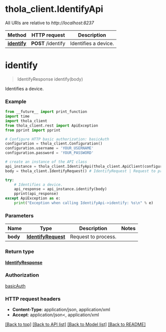 # thola_client.IdentifyApi

All URIs are relative to *http://localhost:8237*

Method | HTTP request | Description
------------- | ------------- | -------------
[**identify**](IdentifyApi.md#identify) | **POST** /identify | Identifies a device.


# **identify**
> IdentifyResponse identify(body)

Identifies a device.

### Example

```python
from __future__ import print_function
import time
import thola_client
from thola_client.rest import ApiException
from pprint import pprint

# Configure HTTP basic authorization: basicAuth
configuration = thola_client.Configuration()
configuration.username = 'YOUR_USERNAME'
configuration.password = 'YOUR_PASSWORD'

# create an instance of the API class
api_instance = thola_client.IdentifyApi(thola_client.ApiClient(configuration))
body = thola_client.IdentifyRequest() # IdentifyRequest | Request to process.

try:
    # Identifies a device.
    api_response = api_instance.identify(body)
    pprint(api_response)
except ApiException as e:
    print("Exception when calling IdentifyApi->identify: %s\n" % e)
```

### Parameters

Name | Type | Description  | Notes
------------- | ------------- | ------------- | -------------
 **body** | [**IdentifyRequest**](IdentifyRequest.md)| Request to process. | 

### Return type

[**IdentifyResponse**](IdentifyResponse.md)

### Authorization

[basicAuth](../README.md#basicAuth)

### HTTP request headers

 - **Content-Type**: application/json, application/xml
 - **Accept**: application/json<, application/xml

[[Back to top]](#) [[Back to API list]](../README.md#documentation-for-api-endpoints) [[Back to Model list]](../README.md#documentation-for-models) [[Back to README]](../README.md)

